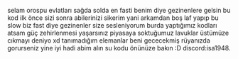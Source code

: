 selam orospu evlatları sağda solda en fasti benim diye gezinenlere gelsin bu kod ilk önce sizi sonra abilerinizi sikerim yani arkamdan boş laf yapıp bu slow biz fast diye gezinenler size sesleniyorum burda yaptığımız kodları atsam güç zehirlenmesi yaşarsınız piyasaya soktuğumuz lavuklar üstümüze cıkmayı deniyo xd tanımadığım elemanlar beni gececekmiş rüyanızda gorurseniz yine iyi hadi abim alın su kodu önünüze bakın :D discord:isa1948.
